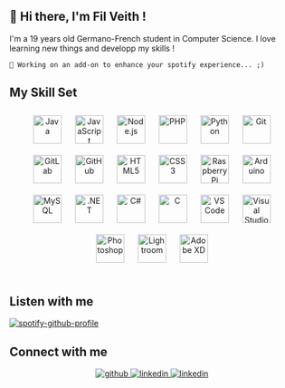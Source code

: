 
## **👋** Hi there, I'm Fil Veith !

I'm a 19 years old Germano-French student in Computer Science. I love learning new things and developp my skills !


```
🚧 Working on an add-on to enhance your spotify experience... ;)
```


## **My Skill Set**  
<tr><td valign="top" width="100%">

<div align="center">  

<img style="margin: 10px" src="https://profilinator.rishav.dev/skills-assets/java-original-wordmark.svg" alt="Java" height="50" /> 

<img style="margin: 10px" src="https://profilinator.rishav.dev/skills-assets/javascript-original.svg" alt="JavaScript" height="50" /> 

<img style="margin: 10px" src="https://profilinator.rishav.dev/skills-assets/nodejs-original-wordmark.svg" alt="Node.js" height="50" />  

<img style="margin: 10px" src="https://profilinator.rishav.dev/skills-assets/php-original.svg" alt="PHP" height="50" />



<img style="margin: 10px" src="https://profilinator.rishav.dev/skills-assets/python-original.svg" alt="Python" height="50" />  

<img style="margin: 10px" src="https://profilinator.rishav.dev/skills-assets/git-scm-icon.svg" alt="Git" height="50" />  

<img style="margin: 10px" src="https://profilinator.rishav.dev/skills-assets/gitlab.svg" alt="GitLab" height="50" />  

<img style="margin: 10px" src="https://png2.cleanpng.com/sh/f3d8ff37de63f5bc33d66c66f118f4ac/L0KzQYm3VcEzN5l4j5H0aYP2gLBuTfdqfJl6ep95YXfog37zjBdwNZR0heJAdHX1PbrqjB50NWZmfqk5ZUG8cbTpg8I3NmEAUaY8MUO7QYa5VsE1OGU5Sak5N0WxgLBu/kisspng-github-pages-logo-computer-icons-5af70e19acbc26.0994313815261404417075.png" alt="GitHub" height="50" />  

<img style="margin: 10px" src="https://profilinator.rishav.dev/skills-assets/html5-original-wordmark.svg" alt="HTML5" height="50" />  

<img style="margin: 10px" src="https://profilinator.rishav.dev/skills-assets/css3-original-wordmark.svg" alt="CSS3" height="50" />  

<img style="margin: 10px" src="https://logo.clearbit.com/raspberrypi.com" alt="Raspberry Pi" height="50" />  

<img style="margin: 10px" src="https://profilinator.rishav.dev/skills-assets/arduino.png" alt="Arduino" height="50" />  


<img style="margin: 10px" src="https://profilinator.rishav.dev/skills-assets/mysql-original-wordmark.svg" alt="MySQL" height="50" />  

<img style="margin: 10px" src="https://profilinator.rishav.dev/skills-assets/dot-net-original-wordmark.svg" alt=".NET" height="50" />  

<img style="margin: 10px" src="https://profilinator.rishav.dev/skills-assets/csharp-original.svg" alt="C#" height="50" />  

<img style="margin: 10px" src="https://profilinator.rishav.dev/skills-assets/c-original.svg" alt="C" height="50" />  

<img style="margin: 10px" src="https://code.visualstudio.com/assets/images/code-stable.png" alt="VS Code" height="50" /> 

<img style="margin: 10px" src="https://png2.cleanpng.com/sh/c9c1e52129c73c93a7b0db7569b517ec/L0KzQYm3VMA0N5J9fZH0aYP2gLBuTfNwdaF6jNd7LXnmf7B6Tf1qa6N0i9HvdD35ecT8gfwue6V6fNt4LYbsg8bojL10fKZpRdtsbz24cbS6U8E1OZZofNYDNT65RIOBUcg5QGI6SqQCNEG4RoqCV8AzNqFzf3==/kisspng-computer-icons-microsoft-visual-studio-visual-stud-ico-5ac33141ecdd85.6428188815227415699702.png" alt="Visual Studio" height="50" /> 

<img style="margin: 10px" src="https://cdn.freelogovectors.net/wp-content/uploads/2021/09/adobe-photoshop-logo-freelogovectors.net_-400x400.png" alt="Photoshop" height="50" />  

<img style="margin: 10px" src="https://profilinator.rishav.dev/skills-assets/lightroom.png" alt="Lightroom" height="50" />  

<img style="margin: 10px" src="https://profilinator.rishav.dev/skills-assets/adobexd.png" alt="Adobe XD" height="50" />  

</div>


<br/>  



## **Listen with me**

[![spotify-github-profile](https://spotify-github-profile.vercel.app/api/view?uid=9i1jsaxyj6m67b0yog91jv09p&cover_image=true&theme=novatorem&bar_color=53b14f&bar_color_cover=true)](https://spotify-github-profile.vercel.app/api/view?uid=9i1jsaxyj6m67b0yog91jv09p&redirect=true)

## **Connect with me**  
<div align="center">
<a href="https://github.com/filveith" target="_blank">
<img src=https://img.shields.io/badge/github-%2324292e.svg?&style=for-the-badge&logo=github&logoColor=white alt=github style="margin-bottom: 5px;" />
</a>
<a href="https://linkedin.com/in/filveith" target="_blank">
<img src=https://img.shields.io/badge/linkedin-%231E77B5.svg?&style=for-the-badge&logo=linkedin&logoColor=white alt=linkedin style="margin-bottom: 5px;" />
</a>
<a href="mailto:fil.veith@gmx.com" target="_blank">
<img src=https://img.shields.io/badge/mail-%231E77B5.svg?&style=for-the-badge&logo=gmail&logoColor=white&color=red alt=linkedin style="margin-bottom: 5px;" />
</a>
</div>
